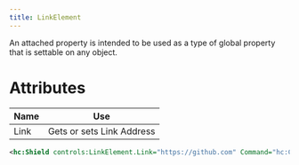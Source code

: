 ```yaml
---
title: LinkElement
---
```


An attached property is intended to be used as a type of global property that is settable on any object.

# Attributes

| Name | Use |
| ---------------- | ------------------ |
| Link | Gets or sets Link Address |

```xml
<hc:Shield controls:LinkElement.Link="https://github.com" Command="hc:ControlCommands.OpenLink"/>
```